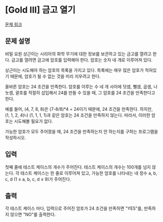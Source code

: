 # [Gold III] 금고 열기

[문제 링크](https://www.acmicpc.net/problem/9320) 

## 문제 설명

<p>비밀 요원 상근이는 시리아의 화학 무기에 대한 정보를 보관하고 있는 금고를 열려고 한다. 금고를 열려면 금고에 암호를 입력해야 한다. 암호는 숫자 네 개로 이루어져 있다.</p>

<p>상근이는 시도해야 하는 암호의 목록을 가지고 있다. 목록에는 매우 많은 암호가 적혀있기 때문에, 암호가 될 수 없는 것을 미리 지우려고 한다.</p>

<p>올바른 암호는 24 조건을 만족한다. 암호를 이루는 수 네 개 사이에 덧셈, 뺄셈, 곱셈, 나눗셈, 괄호를 적절히 삽입해서 24를 만들 수 있을 때, 그 암호를 24 조건을 만족한다고 한다.</p>

<p>예를 들어, (4, 7, 8, 8)은 (7-8/8)*4 = 24이기 때문에, 24 조건을 만족한다. 하지만, (1, 1, 2, 4)나 (1, 1, 1, 1)과 같은 암호는 24 조건을 만족하지 않는다. 따라서, 이러한 암호는 시도해볼 필요가 없다.</p>

<p>가능한 암호가 모두 주어졌을 때, 24 조건을 만족하는지 안 하는지를 구하는 프로그램을 작성하시오.</p>

## 입력 

 <p>첫째 줄에 테스트 케이스의 개수가 주어진다. 테스트 케이스의 개수는 100개를 넘지 않는다. 각 테스트 케이스는 한 줄로 이루어져 있고, 가능한 암호를 나타내는 네 정수 a, b, c, d (1 ≤ a, b, c, d ≤ 9)가 주어진다.</p>

## 출력 

 <p>각 테스트 케이스 마다, 입력으로 주어진 암호가 24 조건을 만족하면 "YES"를, 만족하지 않으면 "NO"를 출력한다.</p>

